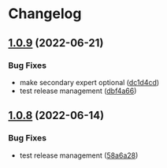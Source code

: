 # Changelog

## [1.0.9](https://github.com/ictorg/ipa-toolkit-backend/compare/v1.0.8...v1.0.9) (2022-06-21)


### Bug Fixes

* make secondary expert optional ([dc1d4cd](https://github.com/ictorg/ipa-toolkit-backend/commit/dc1d4cd2083da0efa02898df5d2489aa3647c7d9))
* test release management ([dbf4a66](https://github.com/ictorg/ipa-toolkit-backend/commit/dbf4a66a82507453ba5ad32e8d36825c6c9dba6d))

## [1.0.8](https://github.com/ictorg/ipa-toolkit-backend/compare/1.0.7...v1.0.8) (2022-06-14)


### Bug Fixes

* test release management ([58a6a28](https://github.com/ictorg/ipa-toolkit-backend/commit/58a6a28fa44421ec5aa3e11a5f14477d55430356))
